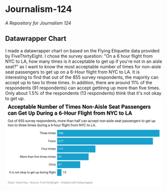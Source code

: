 # Journalism-124
*A Repository for Journalism 124*
## Datawrapper Chart
I made a datawrapper chart on based on the Flying Etiquette data provided by FiveThirtyEight. I chose the survey question: "On a 6 hour flight from NYC to LA, how many times is it acceptable to get up if you're not in an aisle seat?" as I want to know the most acceptable number of times for non-aisle seat passengers to get up on a 6-Hour flight from NYC to LA. It is interesting to find that out of the 855 survey respondents, the majority can accept up to two to three times. In addition, there are around 11% of the respondents (91 respondents) can accept gettinng up more than five times. Only about 1.5% of the respondents (13 respondents) think that it's not okay to get up. 
![This is a data wrapper chart](datawrapper.png)
